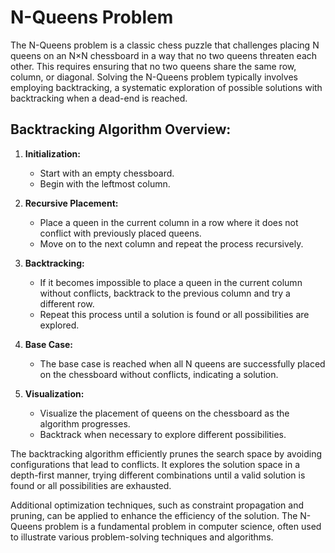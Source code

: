 # N-Queens Problem

The N-Queens problem is a classic chess puzzle that challenges placing N queens on an N×N chessboard in a way that no two queens threaten each other. This requires ensuring that no two queens share the same row, column, or diagonal. Solving the N-Queens problem typically involves employing backtracking, a systematic exploration of possible solutions with backtracking when a dead-end is reached.

## Backtracking Algorithm Overview:

1. **Initialization:**
   - Start with an empty chessboard.
   - Begin with the leftmost column.

2. **Recursive Placement:**
   - Place a queen in the current column in a row where it does not conflict with previously placed queens.
   - Move on to the next column and repeat the process recursively.

3. **Backtracking:**
   - If it becomes impossible to place a queen in the current column without conflicts, backtrack to the previous column and try a different row.
   - Repeat this process until a solution is found or all possibilities are explored.

4. **Base Case:**
   - The base case is reached when all N queens are successfully placed on the chessboard without conflicts, indicating a solution.

5. **Visualization:**
   - Visualize the placement of queens on the chessboard as the algorithm progresses.
   - Backtrack when necessary to explore different possibilities.

The backtracking algorithm efficiently prunes the search space by avoiding configurations that lead to conflicts. It explores the solution space in a depth-first manner, trying different combinations until a valid solution is found or all possibilities are exhausted.

Additional optimization techniques, such as constraint propagation and pruning, can be applied to enhance the efficiency of the solution. The N-Queens problem is a fundamental problem in computer science, often used to illustrate various problem-solving techniques and algorithms.
